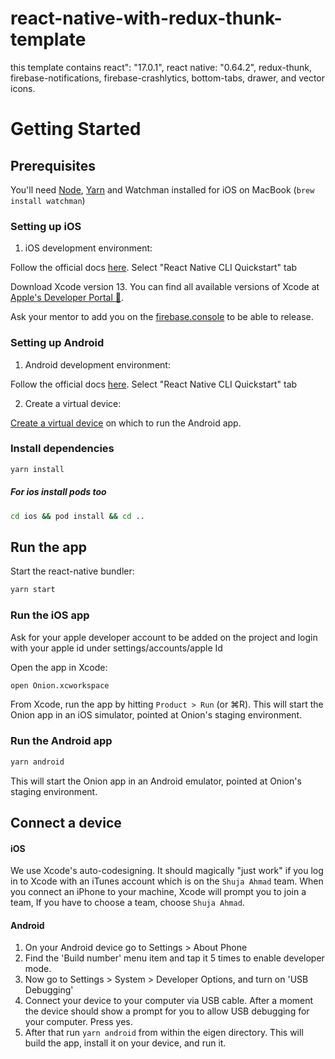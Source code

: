# react-native-with-redux-thunk-template
this template contains react": "17.0.1", react native: "0.64.2", redux-thunk, firebase-notifications, firebase-crashlytics, bottom-tabs, drawer, and vector icons.

# Getting Started

## Prerequisites

You'll need [Node](https://nodejs.org/en/), [Yarn](https://yarnpkg.com/en/) and Watchman installed for iOS on MacBook (`brew install watchman`)

### Setting up iOS

1. iOS development environment:

Follow the official docs [here](https://reactnative.dev/docs/environment-setup). Select "React Native CLI Quickstart" tab

Download Xcode version 13. You can find all available versions of Xcode at [Apple's Developer Portal 🔐](http://developer.apple.com/download/more/).

Ask your mentor to add you on the [firebase.console](https://console.firebase.google.com/project/onion-app-e3149/settings/iam) to be able to release.

### Setting up Android

1. Android development environment:

Follow the official docs [here](https://reactnative.dev/docs/environment-setup). Select "React Native CLI Quickstart" tab

2. Create a virtual device:

[Create a virtual device](https://developer.android.com/studio/run/managing-avds) on which to run the Android app.

### Install dependencies
```sh
yarn install
```
##### For ios install pods too
```sh
cd ios && pod install && cd ..
```

## Run the app

Start the react-native bundler:

```sh
yarn start
```

### Run the iOS app

Ask for your apple developer account to be added on the project and login with your apple id under settings/accounts/apple Id

Open the app in Xcode:

```sh
open Onion.xcworkspace
```

From Xcode, run the app by hitting `Product > Run` (or ⌘R). This will start the Onion app in an iOS simulator, pointed at Onion's staging environment.

### Run the Android app

```sh
yarn android
```

This will start the Onion app in an Android emulator, pointed at Onion's staging environment.

## Connect a device

#### iOS
We use Xcode's auto-codesigning. It should magically "just work" if you log in to Xcode with an iTunes account
which is on the `Shuja Ahmad` team. When you connect an iPhone to your machine, Xcode will prompt you to join a team, If you have to choose a team, choose `Shuja Ahmad`.

#### Android
1. On your Android device go to Settings > About Phone
2. Find the 'Build number' menu item and tap it 5 times to enable developer mode.
3. Now go to Settings > System > Developer Options, and turn on 'USB Debugging'
4. Connect your device to your computer via USB cable. After a moment the device should show a prompt for you to allow USB debugging for your computer. Press yes.
5. After that run `yarn android` from within the eigen directory. This will build the app, install it on your device, and run it.
